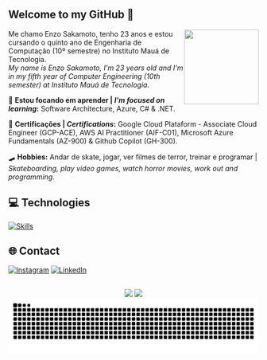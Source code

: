 ## Welcome to my GitHub 👋
<img align="right" height=150px width=150px src="https://user-images.githubusercontent.com/98707474/191408519-b9236392-4bde-4d2f-a4ee-bbf9ee631bda.png">
<p align="left" text-align="justify">
  Me chamo Enzo Sakamoto, tenho 23 anos e estou cursando o quinto ano de Engenharia de Computação (10º semestre) no Instituto Mauá de Tecnologia.<br/>
  <em>My name is Enzo Sakamoto, I'm 23 years old and I'm in my fifth year of Computer Engineering (10th semester) at Instituto Mauá de Tecnologia.</em>
</p>
<p align="left" text-align="justify">
  🎯 <b>Estou focando em aprender | <em>I'm focused on learning</em>:</b> Software Architecture, Azure, C# & .NET.<br/>
</p>
<p align="left" text-align="justify">
  📝 <b>Certificações | <em>Certifications</em>:</b> Google Cloud Plataform - Associate Cloud Engineer (GCP-ACE), AWS AI Practitioner (AIF-C01), Microsoft Azure Fundamentals (AZ-900) & Github Copilot (GH-300).
</p>

<p align="left" text-align="justify">
  🛹 <b>Hobbies:</b> Andar de skate, jogar, ver filmes de terror, treinar e programar | <em>Skateboarding, play video games, watch horror movies, work out and programming</em>.
</p>

## 💻 Technologies
[![Skills](https://skillicons.dev/icons?i=html,css,react,js,ts,next,flutter,nodejs,java,python,dart,cs,dotnet,aws,azure,gcp,docker,github)](https://skillicons.dev)
 
## 🌐 Contact
[![Instagram](https://skillicons.dev/icons?i=instagram)](https://www.instagram.com/enzo.sakamoto)
[![LinkedIn](https://skillicons.dev/icons?i=linkedin)](https://www.linkedin.com/in/enzosakamoto)

##
<p align="center">
  <img height="150em" src="https://github-readme-stats.vercel.app/api?username=enzosakamoto&show_icons=true&count_private=true&theme=transparent"/>
  <img height="150em" src="https://github-readme-stats.vercel.app/api/top-langs/?username=enzosakamoto&layout=compact&langs_count=7&theme=transparent"/>
  
  <picture>
    <source media="(prefers-color-scheme: dark)" srcset="https://github.com/enzosakamoto/enzosakamoto/blob/output/github-contribution-grid-snake-dark.svg" />
    <source media="(prefers-color-scheme: light)" srcset="https://github.com/enzosakamoto/enzosakamoto/blob/output/github-contribution-grid-snake.svg" />
    <img alt="github-snake" src="https://github.com/enzosakamoto/enzosakamoto/blob/output/github-contribution-grid-snake.svg" />
  </picture>
</p>
